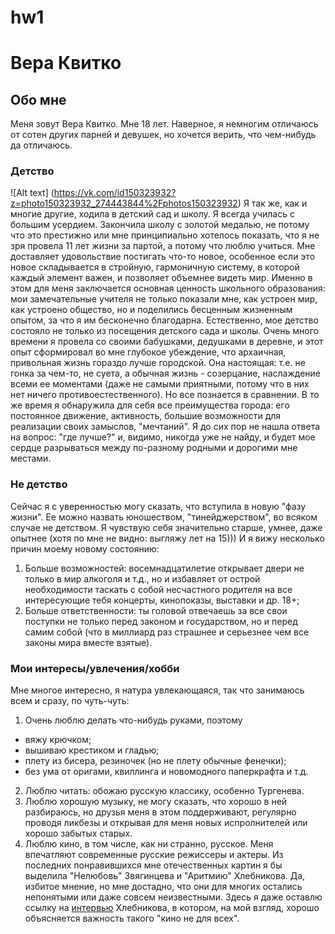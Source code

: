 # hw1
# Вера Квитко
## Обо мне
Меня зовут Вера Квитко. Мне 18 лет. Наверное, я немногим отличаюсь от сотен других парней и девушек, но хочется верить, что чем-нибудь да отличаюсь.
### Детство
![Alt text] (https://vk.com/id150323932?z=photo150323932_274443844%2Fphotos150323932)
Я так же, как и многие другие, ходила в детский сад и школу. Я всегда училась с большим усердием. Закончила школу с золотой медалью, не потому что это престижно или мне принципиально хотелось показать, что я не зря провела 11 лет жизни за партой, а потому что люблю учиться. Мне доставляет удовольствие постигать что-то новое, особенное если это новое складывается в стройную, гармоничную систему, в которой каждый элемент важен, и позволяет объемнее видеть мир. Именно в этом для меня заключается основная ценность школьного образования: мои замечательные учителя не только показали мне, как устроен мир, как устроено общество, но и поделились бесценным жизненным опытом, за что я им бесконечно благодарна. 
Естественно, мое детство состояло не только из посещения детского сада и школы. Очень много времени я провела со своими бабушками, дедушками в деревне, и этот опыт сформировал во мне глубокое убеждение, что архаичная, привольная жизнь гораздо лучше городской. Она настоящая: т.е. не гонка за чем-то, не суета, а обычная жизнь - созерцание, наслаждение всеми ее моментами (даже не самыми приятными, потому что в них нет ничего противоестественного). Но все познается в сравнении. В то же время я обнаружила для себя все преимущества города: его постоянное движение, активность, большие возможности для реализации своих замыслов, "мечтаний". Я до сих пор не нашла ответа на вопрос: "где лучше?" и, видимо, никогда уже не найду,  и будет мое сердце разрываться между по-разному родными и дорогими мне местами.
### Не детство
Сейчас я с уверенностью могу сказать, что вступила в новую "фазу жизни". Ее можно назвать юношеством, "тинейджерством", во всяком случае не детством. Я чувствую себя значительно старше, умнее, даже опытнее (хотя по мне не видно: выгляжу лет на 15))) И я вижу несколько причин моему новому состоянию:
1. Больше возможностей: восемнадцатилетие открывает двери не только в мир алкоголя и т.д., но и избавляет от острой необходимости таскать с собой несчастного родителя на все интересующие тебя концерты, кинопоказы, выставки и др. 18+;
2. Больше ответственности: ты головой отвечаешь за все свои поступки не только перед законом и государством, но и перед самим собой (что в миллиард раз страшнее и серьезнее чем все законы мира вместе взятые).
### Мои интересы/увлечения/хобби
Мне многое интересно, я натура увлекающаяся, так что занимаюсь всем и сразу, по чуть-чуть:
1. Очень люблю делать что-нибудь руками, поэтому 
  * вяжу крючком; 
  * вышиваю крестиком и гладью;
  * плету из бисера, резиночек (но не плету обычные фенечки);
  * без ума от оригами, квиллинга и новомодного паперкрафта и т.д.   
2. Люблю читать: обожаю русскую классику, особенно Тургенева.
3. Люблю хорошую музыку, не могу сказать, что хорошо в ней разбираюсь, но друзья меня в этом поддерживают, регулярно проводя ликбезы и открывая для меня новых испролнителей или хорошо забытых старых.
4. Люблю кино, в том числе, как ни странно, русское. Меня впечатляют современные русские режиссеры и актеры. Из последних понравившихся мне отечественных картин я бы выделила "Нелюбовь" Звягинцева и "Аритмию" Хлебникова. Да, избитое мнение, но мне достадно, что они для многих остались непонятыми или даже совсем неизвестными.
Здесь я даже оставлю ссылку на [интервью](https://www.youtube.com/watch?v=hUNU1Quk7T8) Хлебникова, в котором, на мой взгляд, хорошо объясняется важность такого "кино не для всех".
